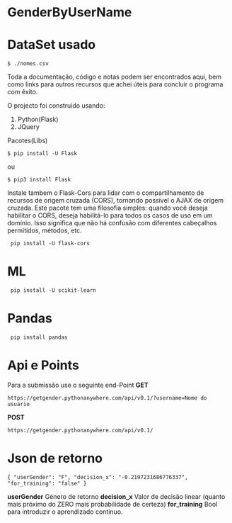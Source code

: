 # GenderByUserName


# DataSet usado 
```
$ ./nomes.csv
```
Toda a documentação, código e notas podem ser encontrados aqui, bem como links para outros recursos que achei úteis para concluir o programa com êxito.

O projecto foi construido usando:
1. Python(Flask)
2. JQuery

Pacotes(Libs)
```
$ pip install -U Flask
```
ou
```
$ pip3 install Flask
```
Instale tambem o Flask-Cors para lidar com o compartilhamento de recursos de origem cruzada (CORS), tornando possível o AJAX de origem cruzada.
Este pacote tem uma filosofia simples: quando você deseja habilitar o CORS, deseja habilitá-lo para todos os casos de uso em um domínio. Isso significa que não há confusão com diferentes cabeçalhos permitidos, métodos, etc.
```
 pip install -U flask-cors
```
# ML
```
 pip install -U scikit-learn
```
# Pandas
```
 pip install pandas
```
# Api e Points
Para a submissão use o seguinte end-Point
 **GET**
```
https://getgender.pythonanywhere.com/api/v0.1/?username=Nome do usuario
```
 **POST**
 ```
https://getgender.pythonanywhere.com/api/v0.1/
```

# Json de retorno
```
{ "userGender": "F", "decision_x": "-0.2197231686776337", "for_training": "false" }
```
**userGender**
Género de retorno
**decision_x**
Valor de decisão linear (quanto mais próximo do ZERO mais probabilidade de certeza)
**for_training**
Bool para introduzir o aprendizado continuo.
